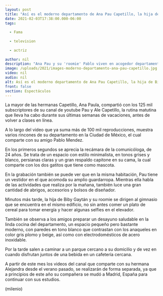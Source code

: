 ```yaml
---
layout: post
title: "Así es el moderno departamento de Ana Pau Capetillo, la hija de Biby Gaytán"
date: 2021-02-03T17:38:00.000-06:00
tags:
  
  - Fama
  
  - television
  
  - actriz
  
author: nil
description: "Ana Pau y su 'roomie' Pablo viven en acogedor departamento, el cual está decorado con un estilo minimalista y colores fríos. "
image: /uploads/2021/images-moderno-departamento-ana-pau-capetillo.jpg
video: nil
audio: nil
alt: Así es el moderno departamento de Ana Pau Capetillo, la hija de Biby Gaytán
front: false
section: Espectáculos
---
```


La mayor de las hermanas Capetillo, Ana Paula, compartió con los 125 mil subscriptores de su canal de youtube Pau y Ale Capetillo, la rutina matutina que lleva ha cabo durante sus últimas semanas de vacaciones, antes de volver a clases en línea.  

A lo largo del video que ya suma más de 100 mil reproducciones, muestra varios rincones de su departamento en la Ciudad de México, el cual comparte con su amigo Pablo Mendez. 

En los primeros segundos se aprecia la recámara de la comunicóloga, de 24 años. Se trata de un espacio con estilo minimalista, en tonos grises y blanco, persianas claras y un gran respaldo capitone en su cama, la cual comparte con los dos gatitos que tiene como mascota. 

En la grabación también se puede ver que en la misma habitación, Pau tiene un vestidor en el que acomoda su amplio guardarropa. Mientras ella habla de las actividades que realiza por la mañana, también luce una gran cantidad de abrigos, accesorios y bolsos de diseñador. 

Minutos más tarde, la hija de Biby Gaytán y su roomie se dirigen al gimnasio que se encuentra en el mismo edificio, no sin antes comer un plato de cereal para tomar energía y hacer algunas selfies en el elevador. 

También se observa a los amigos preparar un desayuno saludable en la linda cocina del departamento, un espacio pequeño pero bastante moderno, con paredes en tono blanco que contrastan con los anaqueles en color gris plomo y beige, así como con electrodomésticos de acero inoxidable. 

Por la tarde salen a caminar a un parque cercano a su domicilio y de vez en cuando disfrutan  juntos de una bebida en un cafetería cercana.  

A partir de este mes los videos del canal que comparte con su hermana Alejandra desde el verano pasado, se realizarán de forma separada, ya que a principios de este año su compañera se mudó a Madrid, España para continuar con sus estudios. 

(milenio)